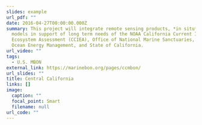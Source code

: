 ```yaml
---
slides: example
url_pdf: ""
date: 2016-04-27T00:00:00.000Z
summary: This project will integrate remote sensing products, *in situ* data and
  models in support of long term needs of the NOAA California Current Integrated
  Ecosystem Assessment (CCIEA), Office of National Marine Sanctuaries, Bureau of
  Ocean Energy Management, and State of California.
url_video: ""
tags:
  - U.S. MBON
external_link: https://marinebon.org/pages/ccmbon/
url_slides: ""
title: Central California
links: []
image:
  caption: ""
  focal_point: Smart
  filename: null
url_code: ""
---
```

